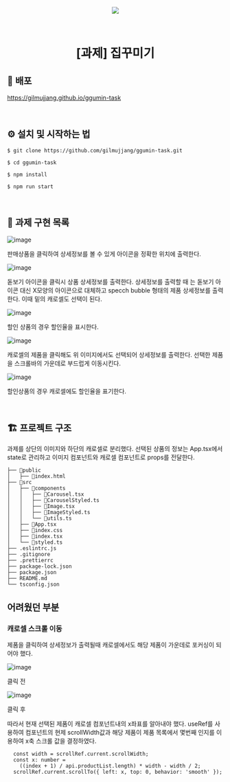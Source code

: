 <p align="middle" >
  <img src="https://user-images.githubusercontent.com/24728385/148955263-b3a0e063-6950-46f2-82e9-1fcabc24e19e.jpeg"/>
</p>
<br/>
<h1 align="middle">[과제] 집꾸미기</h1>

## 🔗 배포

https://gilmujjang.github.io/ggumin-task

<br>

## ⚙️ 설치 및 시작하는 법

```
$ git clone https://github.com/gilmujjang/ggumin-task.git

$ cd ggumin-task

$ npm install

$ npm run start
```

<br>

## 🏹 과제 구현 목록

![image](https://user-images.githubusercontent.com/40172373/152340316-fe216ca1-5632-4fc2-ba29-f42fb35518a5.png)

판매상품을 클릭하여 상세정보를 볼 수 있게 아이콘을 정확한 위치에 출력한다.

![image](https://user-images.githubusercontent.com/40172373/152340521-553e54bb-9e18-458c-a611-e5139f5a90cd.png)

돋보기 아이콘을 클릭시 상품 상세정보를 출력한다. 상세정보를 출력할 때 는 돋보기 아이콘 대신 X모양의 아이콘으로 대체하고 specch bubble 형태의 제품 상세정보를 출력한다.
이때 밑의 캐로셀도 선택이 된다.

![image](https://user-images.githubusercontent.com/40172373/152340796-e91bdb42-9849-49d3-bf2f-4fa3ffa56c27.png)

할인 상품의 경우 할인율을 표시한다.

![image](https://user-images.githubusercontent.com/40172373/152340879-74d570a6-f104-4fa9-801d-f0fdd57b4003.png)

캐로셀의 제품을 클릭해도 위 이미지에서도 선택되어 상세정보를 출력한다. 선택한 제품을 스크롤바의 가운데로 부드럽게 이동시킨다.

![image](https://user-images.githubusercontent.com/40172373/152341072-b35722a1-82be-47e5-8c2e-c91b41576c1b.png)

할인상품의 경우 캐로셀에도 할인율을 표기한다.

<br>

## 🏗 프로젝트 구조

과제를 상단의 이미지와 하단의 캐로셀로 분리했다. 선택된 상품의 정보는 App.tsx에서 state로 관리하고 이미지 컴포넌트와 캐로셀 컴포넌트로 props를 전달한다.

```
├── 📂public
│   ├── 📜index.html
├── 📂src
│   ├── 📂components
│   │   ├── 📜Carousel.tsx
│   │   ├── 📜CarouselStyled.ts
│   │   ├── 📜Image.tsx
│   │   ├── 📜ImageStyled.ts
│   │   └── 📜utils.ts
│   ├── 📜App.tsx
│   ├── 📜index.css
│   ├── 📜index.tsx
│   └── 📜styled.ts
├── .eslintrc.js
├── .gitignore
├── .prettierrc
├── package-lock.json
├── package.json
├── README.md
└── tsconfig.json
```

## 어려웠던 부분

### 캐로셀 스크롤 이동

제품을 클릭하여 상세정보가 출력될때 캐로셀에서도 해당 제품이 가운데로 포커싱이 되어야 했다.

![image](https://user-images.githubusercontent.com/40172373/152341607-ce2b861e-2122-4f8e-92b7-c26788e007c2.png)

클릭 전

![image](https://user-images.githubusercontent.com/40172373/152341623-5b8c6850-5a5b-4a39-9718-71688a718cd4.png)

클릭 후

따라서 현재 선택된 제품이 캐로셀 컴포넌트내의 x좌표를 알아내야 했다.
useRef를 사용하여 컴포넌트의 현제 scrollWidth값과 해당 제품이 제품 목록에서 몇번째 인지를 이용하여 x축 스크롤 값을 결정하였다.

```
  const width = scrollRef.current.scrollWidth;
  const x: number =
    ((index + 1) / api.productList.length) * width - width / 2;
  scrollRef.current.scrollTo({ left: x, top: 0, behavior: 'smooth' });
```
